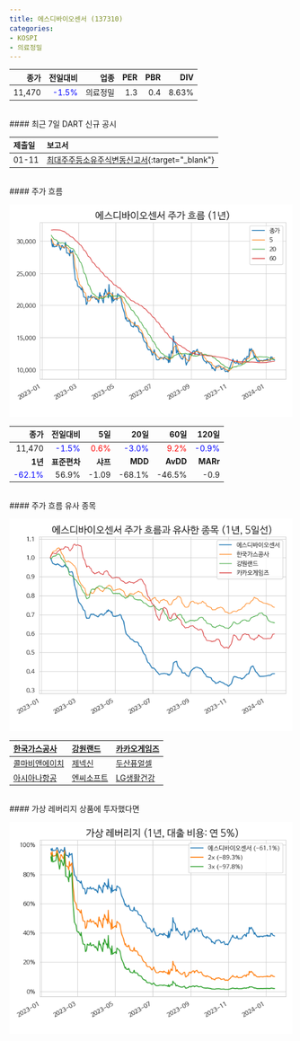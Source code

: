 ```yaml
---
title: 에스디바이오센서 (137310)
categories:
- KOSPI
- 의료정밀
---
```


|**종가**|**전일대비**|**업종**|**PER**|**PBR**|**DIV**|
|-------:|-----------:|-------:|------:|------:|------:|
|11,470|<span style="color: blue">-1.5%</span>|의료정밀|1.3|0.4|8.63%|

<!-- more -->

<br>
#### 최근 7일 DART 신규 공시<a id="dart"></a>


|**제출일**|**보고서**|
|:-----|:-------|
|01-11|[최대주주등소유주식변동신고서](https://dart.fss.or.kr/dsaf001/main.do?rcpNo=20240111800382){:target="_blank"}|

<br>
#### 주가 흐름<a id="price"></a>

![137310](/assets/images/stock/137310.png)

|**종가**|**전일대비**|**5일**|**20일**|**60일**|**120일**|
|-------:|-----------:|------:|-------:|-------:|--------:|
| 11,470 | <span style="color: blue">-1.5%</span> | <span style="color: red">0.6%</span> | <span style="color: blue">-3.0%</span> | <span style="color: red">9.2%</span> | <span style="color: blue">-0.9%</span> |
|**1년**|**표준편차**|**샤프**|**MDD**|**AvDD**|**MARr**|
| <span style="color: blue">-62.1%</span> | 56.9% | -1.09 | -68.1% | -46.5% | -0.9 |

<br>
#### 주가 흐름 유사 종목<a id="corr"></a>

![137310](/assets/images/stock/137310_corr.png)

| [한국가스공사](/036460/) | [강원랜드](/035250/) | [카카오게임즈](/293490/) |
|:---------------------------------------|:---------------------------------------|:---------------------------------------|
| [콜마비앤에이치](/200130/) | [제넥신](/095700/) | [두산퓨얼셀](/336260/) |
| [아시아나항공](/020560/) | [엔씨소프트](/036570/) | [LG생활건강](/051900/) |

<br>
#### 가상 레버리지 상품에 투자했다면<a id="2x"></a>

![137310](/assets/images/stock/137310_2x.png)

[^corr]: 상관계수를 이용하여 분석하였습니다.